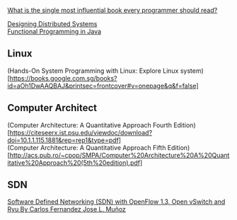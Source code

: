 [What is the single most influential book every programmer should read?](https://stackoverflow.com/questions/1711/what-is-the-single-most-influential-book-every-programmer-should-read)  

[Designing Distributed Systems](https://salttiger.com/designing-distributed-systems/)    
[Functional Programming in Java](https://salttiger.com/functional-programming-in-java-2/)    

## Linux ##  
(Hands-On System Programming with Linux: Explore Linux system)[https://books.google.com.sg/books?id=aOh1DwAAQBAJ&printsec=frontcover#v=onepage&q&f=false]  

## Computer Architect ##  
(Computer Architecture: A Quantitative Approach Fourth Edition)[https://citeseerx.ist.psu.edu/viewdoc/download?doi=10.1.1.115.1881&rep=rep1&type=pdf]  
(Computer Architecture: A Quantitative Approach Fifth Edition)[http://acs.pub.ro/~cpop/SMPA/Computer%20Architecture%20A%20Quantitative%20Approach%20(5th%20edition).pdf]  
## SDN ##  
[Software Defined Networking (SDN) with OpenFlow 1.3, Open vSwitch and Ryu By Carlos Fernandez Jose L. Muñoz](https://upcommons.upc.edu/bitstream/handle/2117/77684/sdn-book.pdf.zip?sequence=2)  
